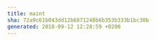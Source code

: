 ```yaml
---
title: maint
sha: 72a9c61b043dd12b6871248b6b353b333b1bc30b
generated: 2018-09-12 12:28:59 +0200
---
```

